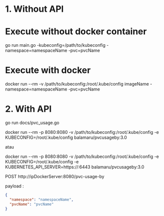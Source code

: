 # 1. Without API
# Execute without docker container
go run main.go -kubeconfig=/path/to/kubeconfig -namespace=namespaceName -pvc=pvcName

# Execute with docker
docker run --rm -v /path/to/kubeconfig:/root/.kube/config imageName -namespace=namespaceName -pvc=pvcName

# 2. With API
go run docs/pvc_usage.go

docker run --rm -p 8080:8080 -v /path/to/kubeconfig:/root/.kube/config -e KUBECONFIG=/root/.kube/config balamaru/pvcusageby:3.0

 atau

docker run --rm -p 8080:8080 -v /path/to/kubeconfig:/root/.kube/config -e KUBECONFIG=/root/.kube/config -e KUBERNETES_API_SERVER=https://<kubernetesMasterIp>:6443 balamaru/pvcusageby:3.0


POST http://ipDockerServer:8080/pvc-usage-by

payload :
```json
{
  "namespace": "namespaceName",
  "pvcName": "pvcName"
}
```